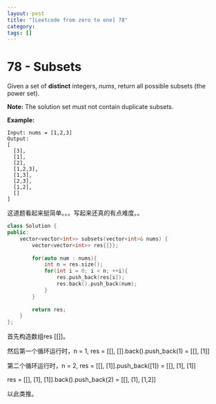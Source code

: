 ```yaml
---
layout: post
title: "[Leetcode from zero to one] 78"
category: 
tags: []
---
```


# 78 - Subsets

Given a set of **distinct** integers, *nums*, return all possible subsets (the power set).

**Note:** The solution set must not contain duplicate subsets.

**Example:**

```
Input: nums = [1,2,3]
Output:
[
  [3],
  [1],
  [2],
  [1,2,3],
  [1,3],
  [2,3],
  [1,2],
  []
]
```

这道题看起来挺简单。。。写起来还真的有点难度。。

```c++
class Solution {
public:
    vector<vector<int>> subsets(vector<int>& nums) {
        vector<vector<int>> res{{}};
        
        for(auto num : nums){
            int n = res.size();
            for(int i = 0; i < n; ++i){
                res.push_back(res[i]);
                res.back().push_back(num);
            }
        }
        
        return res;
    }
};
```

首先构造数组res [[]]。

然后第一个循环运行时，n = 1, res = [[], []].back().push_back(1) = [[], [1]]

第二个循环运行时，n = 2, res = [[], [1]].push_back([1]) = [[], [1], [1]]

res = [[], [1], [1]].back().push_back(2) = [[], [1], [1,2]]

以此类推。